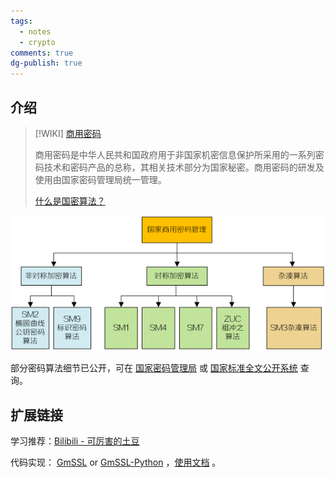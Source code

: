 ```yaml
---
tags:
  - notes
  - crypto
comments: true
dg-publish: true
---
```


## 介绍

> [!WIKI] [商用密码](https://zh.wikipedia.org/wiki/%E5%95%86%E7%94%A8%E5%AF%86%E7%A0%81)
>
> 商用密码是中华人民共和国政府用于非国家机密信息保护所采用的一系列密码技术和密码产品的总称，其相关技术部分为国家秘密。商用密码的研发及使用由国家密码管理局统一管理。
> 
> [什么是国密算法？](https://wiki.h3c.com/cn/detail.html?WikiName=%E5%9B%BD%E5%AF%86%E7%AE%97%E6%B3%95)

![](attachments/gjsymmgl.png)

部分密码算法细节已公开，可在 [国家密码管理局](https://www.oscca.gov.cn/sca/xxgk/bzgf.shtml) 或 [国家标准全文公开系统](https://openstd.samr.gov.cn/bzgk/gb/) 查询。

## 扩展链接

学习推荐：[Bilibili - 可厉害的土豆](https://space.bilibili.com/253413704/upload/video)

代码实现： [GmSSL](https://github.com/guanzhi/GmSSL) or [GmSSL-Python](https://github.com/GmSSL/GmSSL-Python) ，[使用文档](http://gmssl.org/docs/docindex.html)  。